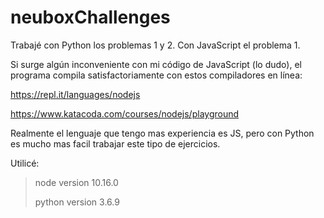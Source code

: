 # neuboxChallenges

Trabajé con Python los problemas 1 y 2. Con JavaScript el problema 1.

Si surge algún inconveniente con mi código de JavaScript (lo dudo), el programa compila satisfactoriamente con estos compiladores en línea:

https://repl.it/languages/nodejs

https://www.katacoda.com/courses/nodejs/playground


Realmente el lenguaje que tengo mas experiencia es JS, pero con Python es mucho mas facil trabajar este tipo de ejercicios.

Utilicé:
> node version 10.16.0
> 
> python version 3.6.9 

